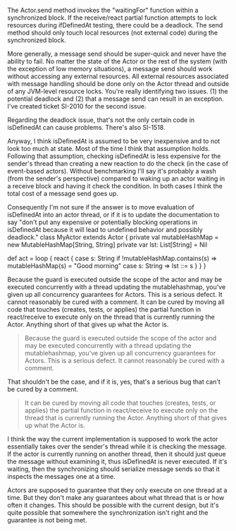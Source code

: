 The Actor.send method invokes the "waitingFor" function within a synchronized block.  If the receive/react partial function attempts to lock resources during ifDefinedAt testing, there could be a deadlock.  The send method should only touch local resources (not external code) during the synchronized block.

More generally, a message send should be super-quick and never have the ability to fail.  No matter the state of the Actor or the rest of the system (with the exception of low memory situations), a message send should work without accessing any external resources.  All external resources associated with message handling should be done only on the Actor thread and outside of any JVM-level resource locks.
You're really identifying two issues.  (1) the potential deadlock and (2) that a message send can result in an exception.  I've created ticket SI-2010 for the second issue.

Regarding the deadlock issue, that's not the only certain code in isDefinedAt can cause problems.  There's also SI-1518.

Anyway, I think isDefinedAt is assumed to be very inexpensive and to not look too much at state.  Most of the time I think that assumption holds.  Following that assumption, checking isDefinedAt is less expensive for the sender's thread than creating a new reaction to do the check (in the case of event-based actors).  Without benchmarking I'll say it's probably a wash (from the sender's perspective) compared to waking up an actor waiting in a receive block and having it check the condition.  In both cases I think the total cost of a message send goes up.

Consequently I'm not sure if the answer is to move evaluation of isDefinedAt into an actor thread, or if it is to update the documentation to say "don't put any expensive or potentially blocking operations in isDefinedAt because it will lead to undefined behavior and possibly deadlock." 
class MyActor extends Actor {
  private val mutableHashMap = new MutableHashMap[String, String]
  private var lst: List[String] = Nil

  def act = loop {
    react {
      case s: String if !mutableHashMap.contains(s) => mutableHashMap(s) = "Good morning"
      case s: String => lst ::= s
    }
  }
}

Because the guard is executed outside the scope of the actor and may be executed concurrently with a thread updating the mutablehashmap, you've given up all concurrency guarantees for Actors.  This is a serious defect.  It cannot reasonably be cured with a comment.  It can be cured by moving all code that touches (creates, tests, or applies) the partial function in react/receive to execute only on the thread that is currently running the Actor.  Anything short of that gives up what the Actor is.

> Because the guard is executed outside the scope of the actor and may be executed concurrently with a thread updating the mutablehashmap, you've given up all concurrency guarantees for Actors.  This is a serious defect.  It cannot reasonably be cured with a comment.

That shouldn't be the case, and if it is, yes, that's a serious bug that can't be cured by a comment.

>   It can be cured by moving all code that touches (creates, tests, or applies) the partial function in react/receive to execute only on the thread that is currently running the Actor.  Anything short of that gives up what the Actor is.

I think the way the current implementation is supposed to work the actor essentially takes over the sender's thread while it is checking the message.  If the actor is currently running on another thread, then it should just queue the message without examining it, thus isDefinedAt is never executed.  If it's waiting, then the synchronizing should serialize message sends so that it inspects the messages one at a time.

Actors are supposed to guarantee that they only execute on one thread at a time.  But they don't make any guarantees about what thread that is or how often it changes.  This should be possible with the current design, but it's quite possible that somewhere the synchronization isn't right and the guarantee is not being met.
